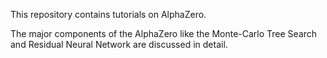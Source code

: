 This repository contains tutorials on AlphaZero. 

The major components of the AlphaZero like the Monte-Carlo Tree Search and Residual Neural Network are discussed in detail. 